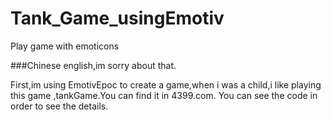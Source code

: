 # Tank_Game_usingEmotiv
Play game with emoticons

###Chinese english,im sorry about that.

First,im using EmotivEpoc to create a game,when i was a child,i like playing this game ,tankGame.You can find it in 4399.com.
You can see the code in order to see the details.
